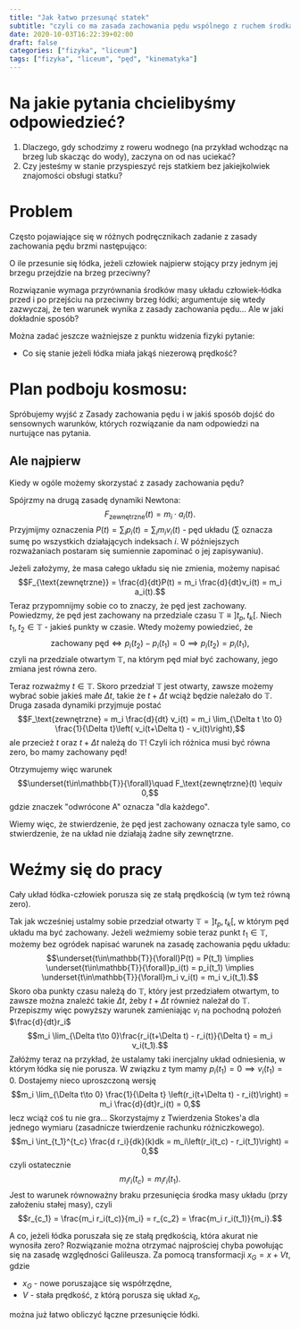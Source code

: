 ```yaml
---
title: "Jak łatwo przesunąć statek"
subtitle: "czyli co ma zasada zachowania pędu wspólnego z ruchem środka masy?"
date: 2020-10-03T16:22:39+02:00
draft: false
categories: ["fizyka", "liceum"]
tags: ["fizyka", "liceum", "pęd", "kinematyka"]
---
```

# Na jakie pytania chcielibyśmy odpowiedzieć?
1. Dlaczego, gdy schodzimy z roweru wodnego (na przykład wchodząc na brzeg lub skacząc do wody), zaczyna on od nas uciekać?
2. Czy jesteśmy w stanie przyspieszyć rejs statkiem bez jakiejkolwiek znajomości obsługi statku?
# Problem
Często pojawiające się w różnych podręcznikach zadanie z zasady zachowania pędu brzmi następująco:

O ile przesunie się łódka, jeżeli człowiek najpierw stojący przy jednym jej brzegu przejdzie na brzeg przeciwny?

Rozwiązanie wymaga przyrównania środków masy układu człowiek-łódka przed i po przejściu na przeciwny brzeg łódki; argumentuje się wtedy zazwyczaj, że ten warunek wynika z zasady zachowania pędu... Ale w jaki dokładnie sposób?

Można zadać jeszcze ważniejsze z punktu widzenia fizyki pytanie:
- Co się stanie jeżeli łódka miała jakąś niezerową prędkość?

# Plan podboju kosmosu:
Spróbujemy wyjść z Zasady zachowania pędu i w jakiś sposób dojść do sensownych warunków, których rozwiązanie da nam odpowiedzi na nurtujące nas pytania.

## Ale najpierw
Kiedy w ogóle możemy skorzystać z zasady zachowania pędu?

Spójrzmy na drugą zasadę dynamiki Newtona:
$$F_{\text{zewnętrzne}}(t) = m_i \cdot a_i(t).$$
Przyjmijmy oznaczenia $P(t) = \sum_i p_i(t)= \sum_i m_iv_i(t)$ - pęd układu ($\sum$ oznacza sumę po wszystkich działających indeksach $i$. W późniejszych rozważaniach postaram się sumiennie zapominać o jej zapisywaniu).

Jeżeli założymy, że masa całego układu się nie zmienia, możemy napisać
$$F_{\text{zewnętrzne}} = \frac{d}{dt}P(t) = m_i \frac{d}{dt}v_i(t) = m_i a_i(t).$$
Teraz przypomnijmy sobie co to znaczy, że pęd jest zachowany. Powiedzmy, że pęd jest zachowany na przedziale czasu $\mathbb{T} \equiv ]t_p, t_k[$. Niech $t_1, t_2\in \mathbb{T}$ - jakieś punkty w czasie.  Wtedy możemy powiedzieć, że
$$\text{zachowany pęd} \iff p_i(t_2) - p_i(t_1) = 0 \implies p_i(t_2) = p_i(t_1),$$
czyli na przedziale otwartym $\mathbb{T}$, na którym pęd miał być zachowany, jego zmiana jest równa zero.

Teraz rozważmy $t\in \mathbb{T}$. Skoro przedział $\mathbb{T}$ jest otwarty, zawsze możemy wybrać sobie jakieś małe $\Delta t$, takie że $t + \Delta t$ wciąż będzie należało do $\mathbb{T}$. Druga zasada dynamiki przyjmuje postać
$$F_\text{zewnętrzne} = m_i \frac{d}{dt} v_i(t) = m_i \lim_{\Delta t \to 0} \frac{1}{\Delta t}\left( v_i(t+\Delta t) - v_i(t)\right),$$
ale przecież $t$ oraz $t+\Delta t$ należą do $\mathbb{T}$! Czyli ich różnica musi być równa zero, bo mamy zachowany pęd!

Otrzymujemy więc warunek
$$\underset{t\in\mathbb{T}}{\forall}\quad F_\text{zewnętrzne}(t) \equiv 0,$$
gdzie znaczek "odwrócone A" oznacza "dla każdego".

Wiemy więc, że stwierdzenie, że pęd jest zachowany oznacza tyle samo, co stwierdzenie, że na układ nie działają żadne siły zewnętrzne.

# Weźmy się do pracy
Cały układ łódka-człowiek porusza się ze stałą prędkością (w tym też równą zero).

Tak jak wcześniej ustalmy sobie przedział otwarty $\mathbb{T} = ]t_p, t_k[$, w którym pęd układu ma być zachowany.
Jeżeli weźmiemy sobie teraz punkt $t_1\in\mathbb{T}$, możemy bez ogródek napisać warunek na zasadę zachowania pędu układu:
$$\underset{t\in\mathbb{T}}{\forall}P(t) = P(t_1) \implies \underset{t\in\mathbb{T}}{\forall}p_i(t) = p_i(t_1) \implies \underset{t\in\mathbb{T}}{\forall}m_i v_i(t) = m_i v_i(t_1).$$
Skoro oba punkty czasu należą do $\mathbb{T}$, który jest przedziałem otwartym, to zawsze można znaleźć takie $\Delta t$, żeby $t + \Delta t$ również należał do $\mathbb{T}$. Przepiszmy więc powyższy warunek zamieniając $v_i$ na pochodną położeń $\frac{d}{dt}r_i$
$$m_i \lim_{\Delta t\to 0}\frac{r_i(t+\Delta t) - r_i(t)}{\Delta t} = m_i v_i(t_1).$$
Załóżmy teraz na przykład, że ustalamy taki inercjalny układ odniesienia, w którym łódka się nie porusza. W związku z tym mamy $p_i(t_1) = 0 \implies v_i(t_1) = 0.$ Dostajemy nieco uproszczoną wersję
$$m_i \lim_{\Delta t\to 0} \frac{1}{\Delta t} \left(r_i(t+\Delta t) - r_i(t)\right) = m_i \frac{d}{dt}r_i(t) = 0,$$
lecz wciąż coś tu nie gra...
Skorzystajmy z Twierdzenia Stokes'a dla jednego wymiaru (zasadnicze twierdzenie rachunku różniczkowego).
$$m_i \int_{t_1}^{t_c} \frac{d r_i}{dk}(k)dk = m_i\left(r_i(t_c) - r_i(t_1)\right) = 0,$$
czyli ostatecznie
$$m_i r_i(t_c) = m_i r_i(t_1).$$ Jest to warunek równoważny braku przesunięcia środka masy układu (przy założeniu stałej masy), czyli
$$r_{c_1} = \frac{m_i r_i(t_c)}{m_i} = r_{c_2} = \frac{m_i r_i(t_1)}{m_i}.$$

A co, jeżeli łódka poruszała się ze stałą prędkością, która akurat nie wynosiła zero? Rozwiązanie można otrzymać najprościej chyba powołując się na zasadę względności Galileusza.
Za pomocą transformacji $x_G = x + V t$, gdzie
- $x_G$ - nowe poruszające się współrzędne,
- $V$ - stała prędkość, z którą porusza się układ $x_G$,

można już łatwo obliczyć łączne przesunięcie łódki.
